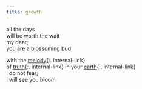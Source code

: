 ```yaml
---
title: growth
---
```


all the days  
will be worth the wait   
my dear;  
you are a blossoming bud  <br/>

with the [melody](/melody){:. internal-link}  
of [truth](/truth){:. internal-link} in your [earth](/earth){:. internal-link}  
i do not fear;  
i will see you bloom  


 


